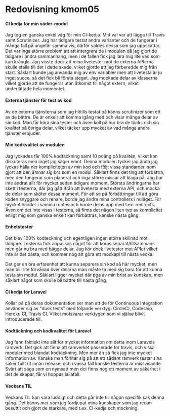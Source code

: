 ---
---

# Redovisning kmom05

#### CI kedja för min väder-modul

Jag tog en ganska enkel väg för min CI-kedja. Mitt val var att lägga till Travis samt Scrutinizer. Jag har tidigare testat andra varianter och de fungerar i många fall på ungefär samma vis, därför valdes dessa som jag uppskattar. Det var inga större problem att att intergrera de i modulen då jag gjort de tidigare i andra sammanhang, men i de fallen fick jag lära mig lite vad som kan krångla. Jag visste dock att mina livetester mot de externa APIerna skulle ställa till det i dette skede, vilket gjorde att jag förberedde mig från start. Såklart kunde jag använda mig av env variabler men att livetesta är ju inget succe, så det fick bli första steget. Jag mockade delar av klasserna vilket gjorde att de fungerar utan åtkomst till något extern, vilket underlättade hela momentet.

#### Externa tjänster för test av kod

Av de externa tjänsterna som jag hittills testat på känns scrutinizer som ett av de bättre. De är enkelt att komma igång med och visar många delar av sin kod. Man får köra sina tester och även koll på hur bra de täcks och sin kvalitet på övriga delar, vilket täcker upp mycket av vad många andra tjänster erbjuder.

#### Min kodkvalitet av modulen

Jag lyckades får 100% kodtäckning samt 10 poäng på kvalitén, vilket kan diskuteras men inget jag säger emot. Denna modulen tycker jag ända jag lyckas hålla ner kompliciteten av min kod och följt vissa standarder, som gjort att den ämnar sig bra som en modul. Såklart finns det ting att förbättra, men den fungerar som planerat och inga större missar att klaga på. Jag har inte ändrat allt för mycket sedan tidigare moment. Största ändringarna har skett i testerna, där jag gått ifrån att livetesta med externa API, och mocka de delar som sköter dessa moment. För att se på förbättringar till att göra koden snyggare och renare, borde jag ändra mina controllers i nuläget. För mycket händer i samma routes och borde delas upp med t.ex. redirects. Även om det inte visas i testerna, så finns det någon liten typ av komplicitet enligt mig som ganska enkelt kan förbättras, kanske nästa gång.

#### Enhetstester

Det blev 100% kodteckning och egentligen ingen större skillnad mot tidigare. Testerna fick anpassas något för att köras separat/tillsammans men går nu bra med bägge delar. Jag kör dock livetester mot APIet vilket inte är det bästa, och kommer nog att göra ett mockapi till nästa vecka.

Det ger en bra erfarenhet att kunna separera sin kod så här mycket, men man blir lite förvånad över delarna man måste ta med sig bara för att kunna testa sin modul. Såklart ligger mycket där pga av min brist av kunskap, men såklart något som skulle bli bättre till nästa gång.

#### CI kedja för Laravel

Kollar på på deras dokumentation ser man att de för Continuous Integration använder sig av "dusk tests" med följande verktyg: CircleCI, Codeship, Heroku CI, Travis CI. Vilket motsvarar verktygen som vi själva blivit introducerade till.

#### Kodtäckning och kodkvalitet för Laravel

Jag fann faktiskt inte allt för mycket information om detta inom Laravels ramverk. Det gick att finna att ramverket passerade för travis, och vissa moduler med blandat kodtäckning. Men mer än så fick jag inte mycket information av. Kanske man förlitar sig på att ett sådant ramverk testar sina saker fullt ut innan release, och i vassa fall kanske testerna är missvisande. Svårt att säga som en nyinsatt men det finns nog ett moment av säkerhet i det de skapar, får vi hoppas iallafall.

#### Veckans TIL

Veckans TIL kan vara luddigt och detta går inte till någon specifik sak denna gång. Det känns mer som jag fördjupat mina kunskaper som jag redan besuttit och gjort de starkare, med t.ex. CI-kedja och mockning.
